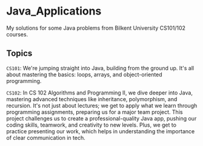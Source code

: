 # Java_Applications
My solutions for some Java problems from Bilkent University CS101/102 courses.
## Topics
`CS101`: We're jumping straight into Java, building from the ground up. It's all about mastering the basics: loops, arrays, and object-oriented programming.

`CS102`: In CS 102 Algorithms and Programming II, we dive deeper into Java, mastering advanced techniques like inheritance, polymorphism, and recursion. It's not just about lectures; we get to apply what we learn through programming assignments, preparing us for a major team project. This project challenges us to create a professional-quality Java app, pushing our coding skills, teamwork, and creativity to new levels. Plus, we get to practice presenting our work, which helps in understanding the importance of clear communication in tech.
